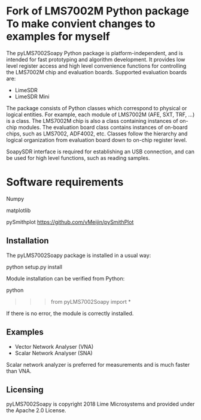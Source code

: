 # Fork of LMS7002M Python package To make convient changes to examples for myself

The pyLMS7002Soapy Python package is platform-independent, and is intended for fast prototyping
and algorithm development. It provides low level register access and high level convenience functions
for controlling the LMS7002M chip and evaluation boards. Supported evaluation boards are:

* LimeSDR
* LimeSDR Mini

The package consists of Python classes which correspond to physical or logical entities. For
example, each module of LMS7002M (AFE, SXT, TRF, ...) is a class. The LMS7002M chip is also a
class containing instances of on-chip modules. The evaluation board class contains instances of
on-board chips, such as LMS7002, ADF4002, etc. Classes follow the hierarchy and logical
organization from evaluation board down to on-chip register level.

SoapySDR interface is required for establishing an USB connection, and can be used
for high level functions, such as reading samples.
# Software requirements
Numpy

matplotlib

pySmithplot 
https://github.com/vMeijin/pySmithPlot

## Installation

The pyLMS7002Soapy package is installed in a usual way:

  python setup.py install

Module installation can be verified from Python:

  python
  >>> from pyLMS7002Soapy import *

If there is no error, the module is correctly installed.

## Examples

* Vector Network Analyser (VNA)
* Scalar Network Analyser (SNA)

Scalar network analyzer is preferred for measurements and is much faster than VNA.

## Licensing

pyLMS7002Soapy is copyright 2018 Lime Microsystems and provided under the Apache 2.0 License.
